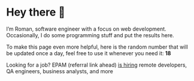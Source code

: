 # Hey there 👋

I’m Roman, software engineer with a focus on web development. Occasionally, I do
some programming stuff and put the results here.

To make this page even more helpful, here is the random number that will be
updated once a day, feel free to use it whenever you need it: **18**

Looking for a job? EPAM (referral link ahead) [is hiring](https://epa.ms/RomanGusev) remote developers,
QA engineers, business analysts, and more
